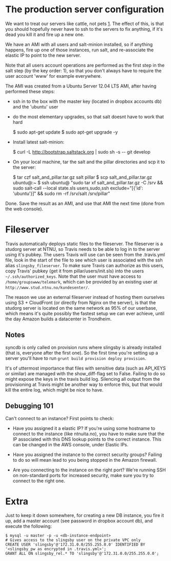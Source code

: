 The production server configuration
===================================

We want to treat our servers like cattle, not pets [1]. The effect of this, is that you should hopefully
never have to ssh to the servers to fix anything, if it's dead you kill it and fire up a new one.

We have an AMI with all users and salt-minion installed, so if anything happens, fire up one of those instances, run salt, and re-associate the elastic IP to point to the new server.

Note that all users account operations are performed as the first step in the salt step (by the key order: 1), so that you
don't always have to require the user account 'www' for example everywhere.

The AMI was created from a Ubuntu Server 12.04 LTS AMI, after having performed these steps:

- ssh in to the box with the master key (located in dropbox accounts db) and the 'ubuntu' user

- do the most elementary upgrades, so that salt doesnt have to work that hard

    $ sudo apt-get update
    $ sudo apt-get upgrade -y

- Install latest salt-minion:

    $ curl -L http://bootstrap.saltstack.org | sudo sh -s -- git develop

- On your local machine, tar the salt and the pillar directories and scp it to the server:
    
    $ tar czf salt_and_pillar.tar.gz salt pillar
    $ scp salt_and_pillar.tar.gz ubuntu@<new-instance-ip>:~
    $ ssh ubuntu@<new-instance-ip> "sudo tar xf salt_and_pillar.tar.gz -C /srv && sudo salt-call --local state.sls users,sudo,ssh exclude=\"[{'id': 'ubuntu'}]\" && sudo rm -rf /srv/salt /srv/pillar"

Done. Save the result as an AMI, and use that AMI the next time (done from the web console).

# Fileserver

Travis automatically deploys static files to the fileserver. The fileserver is a studorg server at NTNU, so Travis needs to be able
to log in to the server using it's pubkey. The users Travis will use can be seen from the .travis.yml file, look in the start of
the file to see which user is associated with the ssh alias `slingsby_fileserver`. To make sure Travis can authorize as this users,
copy Travis' pubkey (get it from pillar/users/init.sls) into the users `~/.ssh/authorized_keys`. Note that the user must have access
to `/home/groupswww/telemark`, which can be provided by an existing user at `http://www.stud.ntnu.no/kundesenter/`.

The reason we use an external fileserver instead of hosting them ourselves using S3 + CloudFront (or directly from Nginx on the server),
is that the studorg server is located on the same network as 95% of our userbase, which means it's quite possibly the fastest setup
we can ever achieve, until the day Amazon builds a datacenter in Trondheim.

## Notes

syncdb is only called on provision runs where slingsby is already installed (that is, everyone after the first one).
So the first time you're setting up a server you'll have to run `grunt build provision deploy provision`.

It's of uttermost importance that files with sensitive data (such as API_KEYS or similar) are managed with the
show_diff-flag set to False. Failing to do so might expose the keys in the travis build log. Silencing all
output from the provisioning at Travis might be another way to enforce this, but that would kill the entire log,
which might be nice to have.

## Debugging 101

Can't connect to an instance? First points to check:

- Have you assigned it a elastic IP? If you're using some hostname to connect to the instance (like ntnuita.no), you have to make sure that the IP associated with this DNS lookup points to the correct instance. This can be changed in the AWS console, under Elastic IPs.

- Have you assigned the instance to the correct security groups? Failing to do so will mean lead to you being stopped in the Amazon firewall.

- Are you connecting to the instance on the right port? We're running SSH on non-standard ports for increased security, make sure you try to connect to the right one.

# Extra

Just to keep it down somewhere, for creating a new DB instance, you fire it up, add a master account (see password in dropbox account db), and execute the following:

    $ mysql -u master -p -u <db-instance-endpoint>
    # Gives access to the slingsby user on the private VPC only
    CREATE USER 'slingsby'@'172.31.0.0/255.255.0.0' IDENTIFIED BY '<slingsby_pw as encrypted in .travis.yml>';
    GRANT ALL ON slingsby_rel.* TO 'slingsby'@'172.31.0.0/255.255.0.0';

[1]: http://www.theregister.co.uk/2013/03/18/servers_pets_or_cattle_cern/
